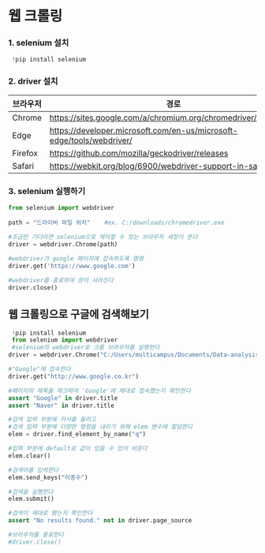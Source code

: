 # 웹 크롤링

### 1.  selenium 설치

```python
 !pip install selenium
```

### 2. driver 설치

| 브라우저 | 경로                                                         |
| -------- | ------------------------------------------------------------ |
| Chrome   | https://sites.google.com/a/chromium.org/chromedriver/downloads |
| Edge     | https://developer.microsoft.com/en-us/microsoft-edge/tools/webdriver/ |
| Firefox  | https://github.com/mozilla/geckodriver/releases              |
| Safari   | https://webkit.org/blog/6900/webdriver-support-in-safari-10/ |

### 3. selenium 실행하기

```python
from selenium import webdriver
 
path = "드라이버 파일 위치"    #ex. C:/downloads/chromedriver.exe
 
#조금만 기다리면 selenium으로 제어할 수 있는 브라우저 새창이 뜬다
driver = webdriver.Chrome(path)

#webdriver가 google 페이지에 접속하도록 명령
driver.get('https://www.google.com')
```



```python
#webdriver를 종료하여 창이 사라진다
driver.close()
```



## 웹 크롤링으로 구글에 검색해보기

```python
 !pip install selenium
 from selenium import webdriver
 #selenium의 webdriver로 크롬 브라우저를 실행한다
driver = webdriver.Chrome("C:/Users/multicampus/Documents/Data-analysis/0808/웹크롤링/chromedriver.exe")

#"Google"에 접속한다
driver.get("http://www.google.co.kr")

#페이지의 제목을 체크하여 'Google'에 제대로 접속했는지 확인한다
assert "Google" in driver.title
assert "Naver" in driver.title

#검색 입력 부분에 커서를 올리고
#검색 입력 부분에 다양한 명령을 내리기 위해 elem 변수에 할당한다
elem = driver.find_element_by_name("q")

#입력 부분에 default로 값이 있을 수 있어 비운다
elem.clear()

#검색어를 입력한다
elem.send_keys("이종수")

#검색을 실행한다
elem.submit()

#검색이 제대로 됐는지 확인한다
assert "No results found." not in driver.page_source

#브라우저를 종료한다
#driver.close()
```


